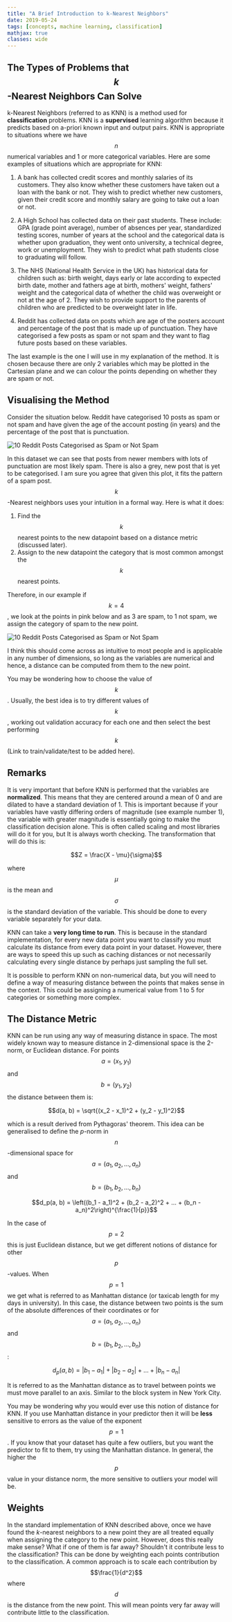 ```yaml
---
title: "A Brief Introduction to k-Nearest Neighbors"
date: 2019-05-24
tags: [concepts, machine learning, classification]
mathjax: true
classes: wide
---
```


## The Types of Problems that $$k$$-Nearest Neighbors Can Solve

k-Nearest Neighbors (referred to as KNN) is a method used for **classification** problems. KNN is a **supervised** learning algorithm because it predicts based on a-priori known input and output pairs. KNN is appropriate to situations where we have $$n$$ numerical variables and 1 or more categorical variables. Here are some examples of situations which are appropriate for KNN:

1. A bank has collected credit scores and monthly salaries of its customers. They also know whether these customers have taken out a loan with the bank or not. They wish to predict whether new customers, given their credit score and monthly salary are going to take out a loan or not.

2. A High School has collected data on their past students. These include: GPA (grade point average), number of absences per year, standardized testing scores, number of years at the school and the categorical data is whether upon graduation, they went onto university, a technical degree, work or unemployment. They wish to predict what path students close to graduating will follow.

3. The NHS (National Health Service in the UK) has historical data for children such as: birth weight, days early or late according to expected birth date, mother and fathers age at birth, mothers' weight, fathers' weight and the categorical data of whether the child was overweight or not at the age of 2. They wish to provide support to the parents of children who are predicted to be overweight later in life.

4. Reddit has collected data on posts which are age of the posters account and percentage of the post that is made up of punctuation. They have categorised a few posts as spam or not spam and they want to flag future posts based on these variables.

The last example is the one I will use in my explanation of the method. It is chosen because there are only 2 variables which may be plotted in the Cartesian plane and we can colour the points depending on whether they are spam or not.

## Visualising the Method

Consider the situation below. Reddit have categorised 10 posts as spam or not spam and have given the age of the account posting (in years) and the percentage of the post that is punctuation.

<img src="{{ site.url }}{{ site.baseurl }}/images/knn/spam1.png" alt="10 Reddit Posts Categorised as Spam or Not Spam">

In this dataset we can see that posts from newer members with lots of punctuation are most likely spam. There is also a grey, new post that is yet to be categorised. I am sure you agree that given this plot, it fits the pattern of a spam post. $$k$$-Nearest neighbors uses your intuition in a formal way. Here is what it does:

1. Find the $$k$$ nearest points to the new datapoint based on a distance metric (discussed later).
2. Assign to the new datapoint the category that is most common amongst the $$k$$ nearest points.

Therefore, in our example if $$k = 4$$, we look at the points in pink below and as 3 are spam, to 1 not spam, we assign the category of spam to the new point.

<img src="{{ site.url }}{{ site.baseurl }}/images/knn/spam2.png" alt="10 Reddit Posts Categorised as Spam or Not Spam">

I think this should come across as intuitive to most people and is applicable in any number of dimensions, so long as the variables are numerical and hence, a distance can be computed from them to the new point.

You may be wondering how to choose the value of $$k$$. Usually, the best idea is to try different values of $$k$$, working out validation accuracy for each one and then select the best performing $$k$$ (Link to train/validate/test to be added here).

## Remarks

It is very important that before KNN is performed that the variables are **normalized**. This means that they are centered around a mean of 0 and are dilated to have a standard deviation of 1. This is important because if your variables have vastly differing orders of magnitude (see example number 1), the variable with greater magnitude is essentially going to make the classification decision alone. This is often called scaling and most libraries will do it for you, but It is always worth checking. The transformation that will do this is:

$$Z = \frac{X - \mu}{\sigma}$$

where $$\mu$$ is the mean and $$\sigma$$ is the standard deviation of the variable. This should be done to every variable separately for your data.

KNN can take a **very long time to run**. This is because in the standard implementation, for every new data point you want to classify you must calculate its distance from every data point in your dataset. However, there are ways to speed this up such as caching distances or not necessarily calculating every single distance by perhaps just sampling the full set.

It is possible to perform KNN on non-numerical data, but you will need to define a way of measuring distance between the points that makes sense in the context. This could be assigning a numerical value from 1 to 5 for categories or something more complex.

## The Distance Metric

KNN can be run using any way of measuring distance in space. The most widely known way to measure distance in 2-dimensional space is the 2-norm, or Euclidean distance. For points $$a = (x_1, y_1)$$ and $$b = (y_1, y_2)$$ the distance between them is:

$$d(a, b) = \sqrt{(x_2 - x_1)^2 + (y_2 - y_1)^2}$$

which is a result derived from Pythagoras' theorem. This idea can be generalised to define the $p$-norm in $$n$$-dimensional space for $$a = (a_1, a_2, ... , a_n)$$ and $$b = (b_1, b_2, ... , b_n)$$

$$d_p(a, b) = \left((b_1 - a_1)^2 + (b_2 - a_2)^2 + ... + (b_n - a_n)^2\right)^{\frac{1}{p}}$$

In the case of $$p = 2$$ this is just Euclidean distance, but we get different notions of distance for other $$p$$-values. When $$p = 1$$ we get what is referred to as Manhattan distance (or taxicab length for my days in university). In this case, the distance between two points is the sum of the absolute differences of their coordinates or for $$a = (a_1, a_2, ... , a_n)$$ and $$b = (b_1, b_2, ... , b_n)$$:

$$d_p(a, b) = |b_1 - a_1| + |b_2 - a_2| + ... + |b_n - a_n|$$

It is referred to as the Manhattan distance as to travel between points we must move parallel to an axis. Similar to the block system in New York City.

You may be wondering why you would ever use this notion of distance for KNN. If you use Manhattan distance in your predictor then it will be **less** sensitive to errors as the value of the exponent $$p = 1$$. If you know that your dataset has quite a few outliers, but you want the predictor to fit to them, try using the Manhattan distance. In general, the higher the $$p$$ value in your distance norm, the more sensitive to outliers your model will be.

## Weights

In the standard implementation of KNN described above, once we have found the $k$-nearest neighbors to a new point they are all treated equally when assigning the category to the new point. However, does this really make sense? What if one of them is far away? Shouldn't it contribute less to the classification? This can be done by weighting each points contribution to the classification. A common approach is to scale each contribution by $$\frac{1}{d^2}$$ where $$d$$ is the distance from the new point. This will mean points very far away will contribute little to the classification.